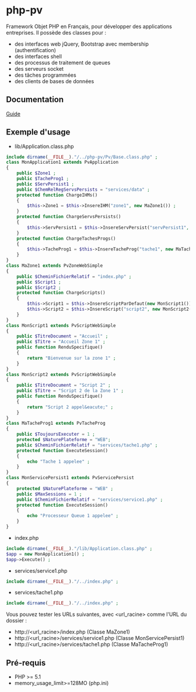 # php-pv
Framework Objet PHP en Français, pour développer des applications entreprises.
Il possède des classes pour :
*	des interfaces web jQuery, Bootstrap avec membership (authentification)
*   des interfaces shell
*   des processus de traitement de queues
*	des serveurs socket
*	des tâches programmées
*	des clients de bases de données

## Documentation

[Guide](index.md)

## Exemple d'usage
* lib/Application.class.php
```php
include dirname(__FILE__)."/../php-pv/Pv/Base.class.php" ;
class MonApplication1 extends PvApplication
{
	public $Zone1 ;
	public $TacheProg1 ;
	public $ServPersist1 ;
	public $ChemRelRegServsPersists = "services/data" ;
	protected function ChargeIHMs()
	{
		$this->Zone1 = $this->InsereIHM("zone1", new MaZone1()) ;
	}
	protected function ChargeServsPersists()
	{
		$this->ServPersist1 = $this->InsereServPersist("servPersist1", new MonServicePersist1()) ;
	}
	protected function ChargeTachesProgs()
	{
		$this->TacheProg1 = $this->InsereTacheProg("tache1", new MaTacheProg1()) ;
	}
}
class MaZone1 extends PvZoneWebSimple
{
	public $CheminFichierRelatif = "index.php" ;
	public $Script1 ;
	public $Script2 ;
	protected function ChargeScripts()
	{
		$this->Script1 = $this->InsereScriptParDefaut(new MonScript1()) ;
		$this->Script2 = $this->InsereScript("script2", new MonScript2()) ;
	}
}
class MonScript1 extends PvScriptWebSimple
{
	public $TitreDocument = "Accueil" ;
	public $Titre = "Accueil Zone 1" ;
	public function RenduSpecifique()
	{
		return "Bienvenue sur la zone 1" ;
	}
}
class MonScript2 extends PvScriptWebSimple
{
	public $TitreDocument = "Script 2" ;
	public $Titre = "Script 2 de la Zone 1" ;
	public function RenduSpecifique()
	{
		return "Script 2 appel&eacute;" ;
	}
}
class MaTacheProg1 extends PvTacheProg
{
	public $ToujoursExecuter = 1 ;
	protected $NaturePlateforme = "WEB";
	public $CheminFichierRelatif = "services/tache1.php" ;
	protected function ExecuteSession()
	{
		echo "Tache 1 appelee" ;
	}
}
class MonServicePersist1 extends PvServicePersist
{
	protected $NaturePlateforme = "WEB" ;
	public $MaxSessions = 1 ;
	public $CheminFichierRelatif = "services/service1.php" ;
	protected function ExecuteSession()
	{
		echo "Processeur Queue 1 appelee" ;
	}
}
```
* index.php
```php
include dirname(__FILE__)."/lib/Application.class.php" ;
$app = new MonApplication1() ;
$app->Execute() ;
```
* services/service1.php
```php
include dirname(__FILE__)."/../index.php" ;
```
* services/tache1.php
```php
include dirname(__FILE__)."/../index.php" ;
```
Vous pouvez tester les URLs suivantes, avec <url_racine> comme l'URL du dossier :
* http://<url_racine>/index.php (Classe MaZone1)
* http://<url_racine>/services/service1.php (Classe MonServicePersist1)
* http://<url_racine>/services/tache1.php (Classe MaTacheProg1)

## Pré-requis 
* PHP >= 5.1
* memory_usage_limit>=128MO (php.ini)